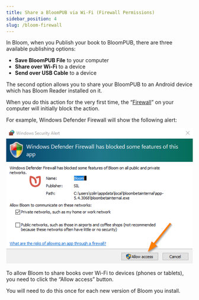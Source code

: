 ```yaml
---
title: Share a BloomPUB via Wi-Fi (Firewall Permissions)
sidebar_position: 4
slug: /bloom-firewall
---
```




In Bloom, when you Publish your book to BloomPUB, there are three available publishing options:

- **Save BloomPUB File** to your computer
- **Share over Wi-Fi** to a device
- **Send over USB Cable** to a device

The second option allows you to share your BloomPUB to an Android device which has Bloom Reader installed on it. 


When you do this action for the very first time, the “[Firewall](https://en.wikipedia.org/wiki/Firewall_(computing))” on your computer will initially block the action. 


For example, Windows Defender Firewall will show the following alert:


![](./bloom-firewall.5a2a91d3-cecc-4ab9-a919-b42c267d2281.png)


To allow Bloom to share books over Wi-Fi to devices (phones or tablets), you need to click the “Allow access” button. 


You will need to do this once for each new version of Bloom you install.

